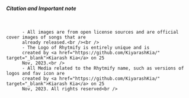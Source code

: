 
<h6><strong>Citation and Important note</strong><br /><br /></h6>
        
          - All images are from open license sources and are official cover images of songs that are
          already released.<br /><br />
          - The Logo of Rhytmify is entirely unique and is
          created by <a href="https://github.com/KiyarashKia/" target="_blank">Kiarash Kia</a> on 25
          Nov, 2023.<br />
          - All Media related to the Rhytmify name, such as versions of logos and fav icon are
          created by <a href="https://github.com/KiyarashKia/" target="_blank">Kiarash Kia</a> on 25
          Nov, 2023. All rights reserved<br />
